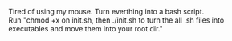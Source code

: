 Tired of using my mouse. Turn everthing into a bash script.
<br>
Run "chmod +x on init.sh, then ./init.sh to turn the all .sh files into executables and move them into your root dir."
